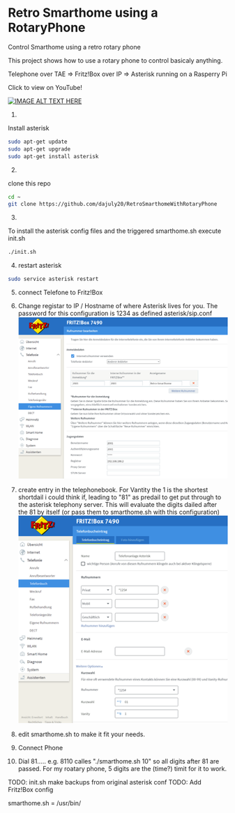 # Retro Smarthome using a RotaryPhone
Control Smarthome using a retro rotary phone

This project shows how to use a rotary phone to control basicaly anything.

Telephone over TAE => Fritz!Box over IP => Asterisk running on a Rasperry Pi

Click to view on YouTube!

[![IMAGE ALT TEXT HERE](https://img.youtube.com/vi/aAor0zQKUaw/0.jpg)](https://www.youtube.com/watch?v=aAor0zQKUawaAor0zQKUaw)

1) 
Install asterisk 
```bash
sudo apt-get update
sudo apt-get upgrade
sudo apt-get install asterisk
```

2)
clone this repo
```bash
cd ~
git clone https://github.com/dajuly20/RetroSmarthomeWithRotaryPhone
``` 

3) 
To install the asterisk config files and the triggered smarthome.sh execute init.sh
```bash
./init.sh 
```

4) restart asterisk
```bash
sudo service asterisk restart
```

5) connect Telefone to Fritz!Box
6) Change registar to IP / Hostname of where Asterisk lives for you. The password for this configuration is 1234 as defined asterisk/sip.conf 
[![IMAGE ALT TEXT HERE](asterisk.png)](http://fritz.box/)
 
7) create entry in the telephonebook. For Vantity the 1 is the shortest shortdail i could think if, leading to "81" as predail to get put through to the asterisk telephony server. This will evaluate the digits dailed after the 81 by itself (or pass them to smarthome.sh with this configuration)
[![IMAGE ALT TEXT HERE](telefonbuch.PNG)](http://fritz.box/)

8) edit smarthome.sh to make it fit your needs. 
9) Connect Phone
10) Dial 81.....  e.g. 8110 calles "./smarthome.sh 10" so all digits after 81 are passed. For my roatary phone, 5 digits are the (time?) timit for it to work.


TODO: init.sh make backups from original asterisk conf
TODO: Add Fritz!Box config

smarthome.sh = /usr/bin/
